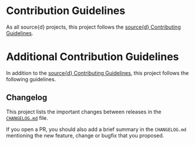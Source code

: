 # Contribution Guidelines

As all source{d} projects, this project follows the
[source{d} Contributing Guidelines](https://github.com/src-d/guide/blob/master/engineering/documents/CONTRIBUTING.md).


# Additional Contribution Guidelines

In addition to the [source{d} Contributing Guidelines](https://github.com/src-d/guide/blob/master/engineering/documents/CONTRIBUTING.md),
this project follows the following guidelines.


## Changelog

This project lists the important changes between releases in the [`CHANGELOG.md`](../CHANGELOG.md) file.

If you open a PR, you should also add a brief summary in the `CHANGELOG.md` mentioning the new feature, change or bugfix that you proposed.
